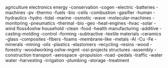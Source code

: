 agriculture
electronics
energy
  -conservation
    -cogen
  -electric
    -batteries
    -machines
    -pv
    -thermo
  -fuels
    -bio
    -cells
    -combustion
    -gasifier
  -human
  -hydraulics
  -hydro
    -tidal
  -marine
    -osmotic
    -wave
  -molecular-machines
  -monitoring
  -pneumatics
  -thermal
    -bio
    -geo
    -heat-engines
    -hvac
    -solar
  -wind
floss4oshw
household
  -clean
  -food
  -health
manufacturing
  -additive
  -casting-molding
  -control
  -forming
  -subtractive
  -textile
materials
  -ceramics
    -glass
  -composites
  -fibers
  -foams
  -membrane-like
  -metals
    -Al
    -Cu
    -Fe
  -minerals
    -mining
  -oils
  -plastics
    -elastomers
  -recycling
  -resins
  -wood
    -forestry
    -woodworking
oshw-mgmt
  -osi-projects
structures
  -assembly
  -construction
transport
  -aerospace
  -propulsion
  -road
    -pedals
  -traffic
  -water
water
  -harvesting
  -irrigation
  -plumbing
  -storage
  -treatment
